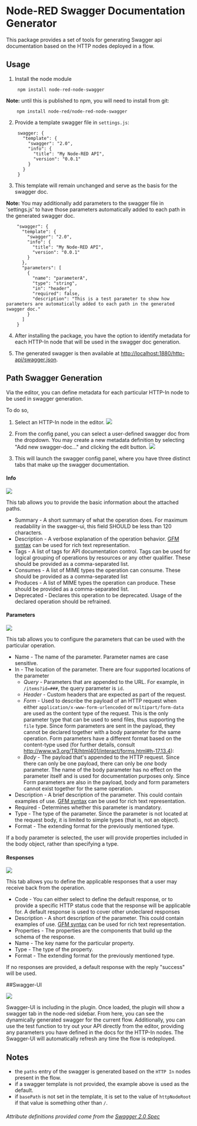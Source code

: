 # Node-RED Swagger Documentation Generator

This package provides a set of tools for generating Swagger api documentation
based on the HTTP nodes deployed in a flow.

## Usage

1. Install the node module

        npm install node-red-node-swagger

  **Note:** until this is published to npm, you will need to install from git:
  
        npm install node-red/node-red-node-swagger

2. Provide a template swagger file in `settings.js`:

        swagger: {
          "template": {
            "swagger": "2.0",
            "info": {
              "title": "My Node-RED API",
              "version": "0.0.1"
            }
          }
        }

3. This template will remain unchanged and serve as the basis for the swagger doc.

  **Note:** You may additionally add parameters to the swagger file in 'settings.js' to have those parameters automatically added to each path in the generated swagger doc.
  
        "swagger": {
          "template": {
            "swagger": "2.0",
            "info": {
              "title": "My Node-RED API",
              "version": "0.0.1"
            }
          },
          "parameters": [
            {
              "name": "parameterA",
              "type": "string",
              "in": "header",
              "required": false,
              "description": "This is a test parameter to show how parameters are automatically added to each path in the generated swagger doc."
            }
          ]
        }

4. After installing the package, you have the option to identify metadata for each HTTP-In node that will be used in the swagger doc generation.
		
5. The generated swagger is then available at <http://localhost:1880/http-api/swagger.json>.

## Path Swagger Generation

Via the editor, you can define metadata for each particular HTTP-In node to be used in swagger generation.

To do so,

1. Select an HTTP-In node in the editor.
![](readme_images/Capture_00.PNG?raw=true)

2. From the config panel, you can select a user-defined swagger doc from the dropdown. You may create a new metadata definition by selecting "Add new swagger-doc..." and clicking the edit button.
![](readme_images/Capture_01.PNG?raw=true)

3. This will launch the swagger config panel, where you have three distinct tabs that make up the swagger documentation.

#### Info

![](readme_images/Capture_02.PNG?raw=true)

This tab allows you to provide the basic information about the attached paths.

* Summary - A short summary of what the operation does. For maximum readability in the swagger-ui, this field SHOULD be less than 120 characters.
* Description - A verbose explanation of the operation behavior. [GFM syntax](https://help.github.com/articles/github-flavored-markdown) can be used for rich text representation.
* Tags - A list of tags for API documentation control. Tags can be used for logical grouping of operations by resources or any other qualifier. These should be provided as a comma-separated list.
* Consumes - A list of MIME types the operation can consume. These should be provided as a comma-separated list
* Produces - A list of MIME types the operation can produce. These should be provided as a comma-separated list.
* Deprecated - Declares this operation to be deprecated. Usage of the declared operation should be refrained.

#### Parameters

![](readme_images/Capture_03.PNG?raw=true)

This tab allows you to configure the parameters that can be used with the particular operation.

* Name - The name of the parameter. Parameter names are case sensitive.
* In - The location of the parameter. There are four supported locations of the parameter
	* _Query_ - Parameters that are appended to the URL. For example, in `/items?id=###`, the query parameter is `id`.
	* _Header_ - Custom headers that are expected as part of the request.
	* _Form_ - Used to describe the payload of an HTTP request when either `application/x-www-form-urlencoded` or `multipart/form-data` are used as the content type of the request. This is the only parameter type that can be used to send files, thus supporting the `file` type. Since form parameters are sent in the payload, they cannot be declared together with a body parameter for the same operation. Form parameters have a different format based on the content-type used (for further details, consult <http://www.w3.org/TR/html401/interact/forms.html#h-17.13.4>):
	* _Body_ - The payload that's appended to the HTTP request. Since there can only be one payload, there can only be *one* body parameter. The name of the body parameter has no effect on the parameter itself and is used for documentation purposes only. Since Form parameters are also in the payload, body and form parameters cannot exist together for the same operation.
* Description - A brief description of the parameter. This could contain examples of use.  [GFM syntax](https://help.github.com/articles/github-flavored-markdown) can be used for rich text representation.
* Required - Determines whether this parameter is mandatory.
* Type - The type of the parameter. Since the parameter is not located at the request body, it is limited to simple types (that is, not an object).
* Format - The extending format for the previously mentioned type.

If a body parameter is selected, the user will provide properties included in the body object, rather than specifying a type.


#### Responses

![](readme_images/Capture_04.PNG?raw=true)

This tab allows you to define the applicable responses that a user may receive back from the operation.

* Code - You can either select to define the default response, or to provide a specific HTTP status code that the response will be applicable for. A default response is used to cover other undeclared responses
* Description - A short description of the parameter. This could contain examples of use.  [GFM syntax](https://help.github.com/articles/github-flavored-markdown) can be used for rich text representation.
* Properties - The properties are the components that build up the schema of the response.
* Name - The key name for the particular property.
* Type - The type of the property.
* Format - The extending format for the previously mentioned type.

If no responses are provided, a default response with the reply "success" will be used.

##Swagger-UI

![](readme_images/Capture_Swagger_UI.PNG?raw=true)

Swagger-UI is including in the plugin. Once loaded, the plugin will show a swagger tab in the node-red sidebar. From here, you can see the dynamically generated swagger for the current flow. Additionally, you can use the test function to try out your API directly from the editor, providing any parameters you have defined in the docs for the HTTP-In nodes. The Swagger-UI will automatically refresh any time the flow is redeployed.



## Notes

- the `paths` entry of the swagger is generated based on the `HTTP In` nodes 
  present in the flow.
- if a swagger template is not provided, the example above is used as the default.
- if `basePath` is not set in the template, it is set to the value of `httpNodeRoot`
  if that value is something other than `/`.

  
###### Attribute definitions provided come from the [Swagger 2.0 Spec](https://github.com/swagger-api/swagger-spec/blob/master/versions/2.0.md)